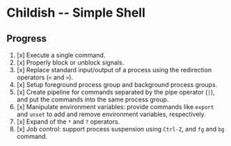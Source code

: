 # Childish -- Simple Shell

## Progress

1. [x] Execute a single command.
2. [x] Properly block or unblock signals.
3. [x] Replace standard input/output of a process using the redirection operators (`<` and `>`).
4. [x] Setup foreground process group and background process groups.
5. [x] Create pipeline for commands separated by the pipe operator (`|`), and put the commands into the same process group.
6. [x] Manipulate environment variables: provide commands like `export` and `unset` to add and remove environment variables, respectively.
7. [x] Expand of the `*` and `?` operators.
8. [x] Job control: support process suspension using `Ctrl-Z`, and `fg` and `bg` command.
